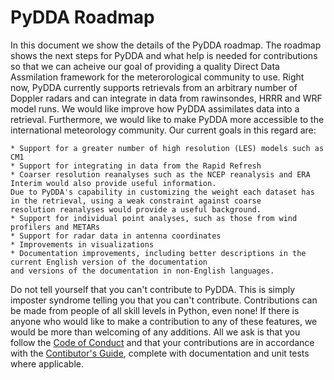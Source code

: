 # PyDDA Roadmap

In this document we show the details of the PyDDA roadmap. The roadmap shows the next steps for PyDDA and what help is needed for
contributions so that we can acheive our goal of providing a quality Direct Data Assmilation framework for the meterorological community
to use. Right now, PyDDA currently supports retrievals from an arbitrary number of Doppler radars and can integrate in data from rawinsondes,
HRRR and WRF model runs. We would like improve how PyDDA assimilates data into a retrieval. Furthermore, we would like to make PyDDA
more accessible to the international meteorology community. Our current goals in this regard are:

    * Support for a greater number of high resolution (LES) models such as CM1
    * Support for integrating in data from the Rapid Refresh
    * Coarser resolution reanalyses such as the NCEP reanalysis and ERA Interim would also provide useful information.
    Due to PyDDA's capability in customizing the weight each dataset has in the retrieval, using a weak constraint against coarse
    resolution reanalyses would provide a useful background.
    * Support for individual point analyses, such as those from wind profilers and METARs
    * Support for radar data in antenna coordinates
    * Improvements in visualizations
    * Documentation improvements, including better descriptions in the current English version of the documentation
    and versions of the documentation in non-English languages.

 Do not tell yourself that you can't contribute to PyDDA. This is simply imposter syndrome telling you that you can't contribute.
 Contributions can be made from people of all skill levels in Python, even none! If there is anyone who would like to make a contribution
 to any of these features, we would be more than welcoming of any additions. All we ask is that you follow the
 [Code of Conduct](https://github.com/openradar/PyDDA/blob/master/CODE_OF_CONDUCT.md) and that your contributions are in accordance with
 the [Contibutor's Guide](https://openradarscience.org/PyDDA/contributors_guide/index.html), complete with documentation and unit
 tests where applicable.
